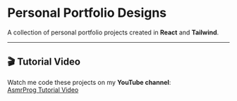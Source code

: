 # Personal Portfolio Designs

A collection of personal portfolio projects created in **React** and **Tailwind**.  

---

## 🎬 Tutorial Video

Watch me code these projects on my **YouTube channel**:  
[AsmrProg Tutorial Video](https://www.youtube.com/watch?v=bQOKRfPAzG0&feature=youtu.be)
